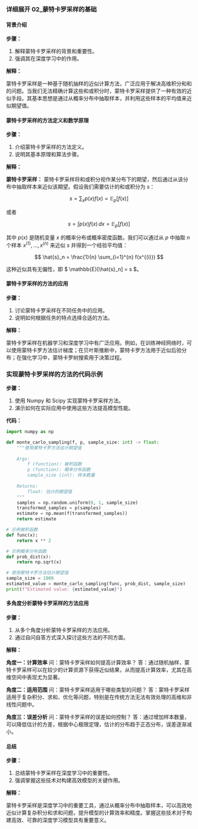### 详细展开 02_蒙特卡罗采样的基础

#### 背景介绍

**步骤：**

1. 解释蒙特卡罗采样的背景和重要性。
2. 强调其在深度学习中的作用。

**解释：**

蒙特卡罗采样是一种基于随机抽样的近似计算方法，广泛应用于解决高维积分和和的问题。当我们无法精确计算这些和或积分时，蒙特卡罗采样提供了一种有效的近似手段。其基本思想是通过从概率分布中抽取样本，并利用这些样本的平均值来近似期望值。

#### 蒙特卡罗采样的方法定义和数学原理

**步骤：**

1. 介绍蒙特卡罗采样的方法定义。
2. 说明其基本原理和算法步骤。

**解释：**

**蒙特卡罗采样：** 蒙特卡罗采样将和或积分视作某分布下的期望，然后通过从该分布中抽取样本来近似该期望。假设我们需要估计的和或积分为 $s$：

$$ s = \sum_{x} p(x)f(x) = \mathbb{E}_p[f(x)] $$

或者

$$ s = \int p(x)f(x) \, dx = \mathbb{E}_p[f(x)] $$

其中 $p(x)$ 是随机变量 $x$ 的概率分布或概率密度函数。我们可以通过从 $p$ 中抽取 $n$ 个样本 $x^{(1)}, \ldots, x^{(n)}$ 来近似 $s$ 并得到一个经验平均值：

$$ \hat{s}_n = \frac{1}{n} \sum_{i=1}^{n} f(x^{(i)}) $$

这种近似具有无偏性，即 $ \mathbb{E}[\hat{s}_n] = s $。

#### 蒙特卡罗采样的方法的应用

**步骤：**

1. 讨论蒙特卡罗采样在不同任务中的应用。
2. 说明如何根据任务的特点选择合适的方法。

**解释：**

蒙特卡罗采样在机器学习和深度学习中有广泛应用。例如，在训练神经网络时，可以使用蒙特卡罗方法估计梯度；在贝叶斯推断中，蒙特卡罗方法用于近似后验分布；在强化学习中，蒙特卡罗树搜索用于决策过程。

### 实现蒙特卡罗采样的方法的代码示例

**步骤：**

1. 使用 Numpy 和 Scipy 实现蒙特卡罗采样方法。
2. 演示如何在实际应用中使用这些方法提高模型性能。

**代码：**

```python
import numpy as np

def monte_carlo_sampling(f, p, sample_size: int) -> float:
    """使用蒙特卡罗方法估计期望值
    
    Args:
        f (function): 被积函数
        p (function): 概率分布函数
        sample_size (int): 样本数量
    
    Returns:
        float: 估计的期望值
    """
    samples = np.random.uniform(0, 1, sample_size)
    transformed_samples = p(samples)
    estimate = np.mean(f(transformed_samples))
    return estimate

# 示例被积函数
def func(x):
    return x ** 2

# 示例概率分布函数
def prob_dist(x):
    return np.sqrt(x)

# 使用蒙特卡罗方法估计期望值
sample_size = 1000
estimated_value = monte_carlo_sampling(func, prob_dist, sample_size)
print(f"Estimated value: {estimated_value}")
```

#### 多角度分析蒙特卡罗采样的方法应用

**步骤：**

1. 从多个角度分析蒙特卡罗采样的方法应用。
2. 通过自问自答方式深入探讨这些方法的不同方面。

**解释：**

**角度一：计算效率**
问：蒙特卡罗采样如何提高计算效率？
答：通过随机抽样，蒙特卡罗采样可以在较少的计算资源下获得近似结果，从而提高计算效率，尤其在高维空间中表现尤为显著。

**角度二：适用范围**
问：蒙特卡罗采样适用于哪些类型的问题？
答：蒙特卡罗采样适用于复杂积分、求和、优化等问题，特别是在传统方法无法有效处理的高维和非线性问题中。

**角度三：误差分析**
问：蒙特卡罗采样的误差如何控制？
答：通过增加样本数量，可以降低估计的方差，根据中心极限定理，估计的分布趋于正态分布，误差逐渐减小。

#### 总结

**步骤：**

1. 总结蒙特卡罗采样在深度学习中的重要性。
2. 强调掌握这些技术对构建高效模型的关键作用。

**解释：**

蒙特卡罗采样是深度学习中的重要工具，通过从概率分布中抽取样本，可以高效地近似计算复杂积分和求和问题，提升模型的计算效率和精度。掌握这些技术对于构建高效、可靠的深度学习模型具有重要意义。